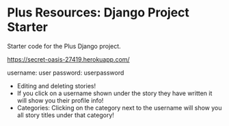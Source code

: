 # Plus Resources: Django Project Starter

Starter code for the Plus Django project.

https://secret-oasis-27419.herokuapp.com/

username: user
password: userpassword

- Editing and deleting stories!
- If you click on a username shown under the story they have written it will show you their profile info!
- Categories: Clicking on the category next to the username will show you all story titles under that category!

